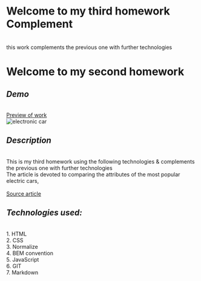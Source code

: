 # Welcome to my third homework Complement
<br>this work complements the previous one with further technologies

# Welcome to my second homework
## *Demo*
<br><a rel="noreferrer noopener" target="_blank" href="https://parvinaodinaeva.github.io/homepage_4/" title="Źródło">Preview of work</a>
<br>![electronic car](https://i.postimg.cc/QMm1YGhk/foto1.webp)
## *Description*
<br>This is my third homework using the following technologies & complements the previous one with further technologies
<br>The article is devoted to comparing the attributes of the most popular electric cars,
<br><br><a class="link" target="_blank" href="https://bank.pl/liczba-rejestracji-samochodow-elektrycznych-moze-przekroczyc-20-tys-w-2022-roku-polska-przegoni-srednia-europejska/?id=397275&catid=27735" rel="norefferer noopener" title="Źródło">Source article</a>
## *Technologies used:*
<br>1. HTML
<br>2. CSS
<br>3. Normalize
<br>4. BEM convention
<br>5. JavaScript
<br>6. GIT
<br>7. Markdown
